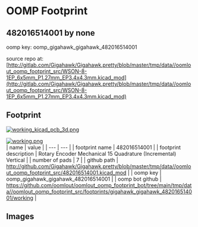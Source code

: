 # OOMP Footprint  
## 482016514001  by none  
  
oomp key: oomp_gigahawk_gigahawk_482016514001  
  
source repo at: [http://gitlab.com/Gigahawk/Gigahawk.pretty/blob/master/tmp/data//oomlout_oomp_footprint_src/WSON-8-1EP_6x5mm_P1.27mm_EP3.4x4.3mm.kicad_mod](http://gitlab.com/Gigahawk/Gigahawk.pretty/blob/master/tmp/data//oomlout_oomp_footprint_src/WSON-8-1EP_6x5mm_P1.27mm_EP3.4x4.3mm.kicad_mod)  
## Footprint  
  
[![working_kicad_pcb_3d.png](working_kicad_pcb_3d_600.png)](working_kicad_pcb_3d.png)  
  
[![working.png](working_600.png)](working.png)  
| name | value | 
| --- | --- | 
| footprint name | 482016514001 | 
| footprint description | Rotary Encoder Mechanical 15 Quadrature (Incremental) Vertical | 
| number of pads | 7 | 
| github path | http://github.com/Gigahawk/Gigahawk.pretty/blob/master/tmp/data//oomlout_oomp_footprint_src/482016514001.kicad_mod | 
| oomp key | oomp_gigahawk_gigahawk_482016514001 | 
| oomp bot github | https://github.com/oomlout/oomlout_oomp_footprint_bot/tree/main/tmp/data//oomlout_oomp_footprint_src/footprints/gigahawk_gigahawk_482016514001/working | 
## Images  
